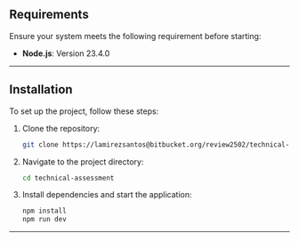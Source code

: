 ## Requirements

Ensure your system meets the following requirement before starting:

- **Node.js**: Version 23.4.0

---

## Installation

To set up the project, follow these steps:

1. Clone the repository:

   ```bash
   git clone https://lamirezsantos@bitbucket.org/review2502/technical-assessment.git
   ```

2. Navigate to the project directory:

   ```bash
   cd technical-assessment
   ```

3. Install dependencies and start the application:

   ```bash
   npm install
   npm run dev
   ```

---
